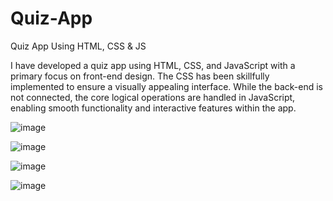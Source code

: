 # Quiz-App
Quiz App Using HTML, CSS &amp; JS

I have developed a quiz app using HTML, CSS, and JavaScript with a primary focus on front-end design. The CSS has been skillfully implemented to ensure a visually appealing interface. While the back-end is not connected, the core logical operations are handled in JavaScript, enabling smooth functionality and interactive features within the app.

![image](https://github.com/errors4o4/Quiz-App/assets/81018286/8cff3e98-0687-4e49-8b8c-91b860a25b51)

![image](https://github.com/errors4o4/Quiz-App/assets/81018286/f5f2b53c-ed6a-4e2e-9fc1-217061d3a5ae)

![image](https://github.com/errors4o4/Quiz-App/assets/81018286/4a38a753-cd81-4fcb-809d-ee6d219fc684)

![image](https://github.com/errors4o4/Quiz-App/assets/81018286/431014d6-9f60-4b45-a1a5-c5ff2db793c2)


